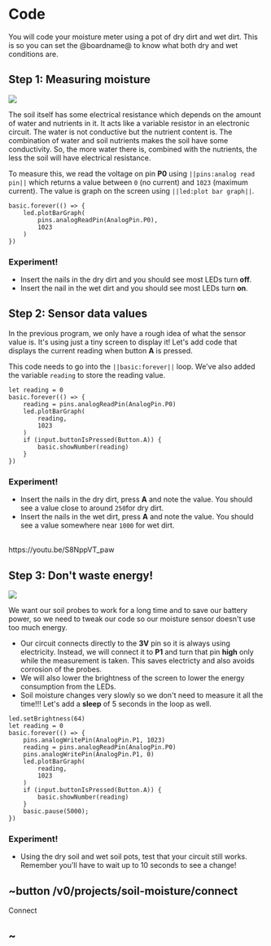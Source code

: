 # Code

You will code your moisture meter using a pot of dry dirt and wet dirt. This is so you can set the @boardname@ to know what both dry and wet conditions are.

## Step 1: Measuring moisture

![](/static/mb/projects/soil-moisture/nailsv3.jpg)

The soil itself has some electrical resistance which depends on the amount of water and nutrients in it. It acts like a variable resistor in an electronic circuit. The water is not conductive but the nutrient content is. The combination of water and soil nutrients makes the soil have some conductivity. So, the more water there is, combined with the nutrients, the less the soil will have electrical resistance.

To measure this, we read the voltage on pin **P0** using ``||pins:analog read pin||``
which returns a value between ``0`` (no current) and ``1023`` (maximum current). The value is graph on the screen using ``||led:plot bar graph||``.

```blocks
basic.forever(() => {
    led.plotBarGraph(
        pins.analogReadPin(AnalogPin.P0),
        1023
    )
})
```

### Experiment!

* Insert the nails in the dry dirt and you should see most LEDs turn **off**.
* Insert the nail in the wet dirt and you should see most LEDs turn **on**.

## Step 2: Sensor data values

In the previous program, we only have a rough idea of what the sensor value is. It's using just a tiny screen to display it! Let's add code that displays the current reading when button **A** is pressed.

This code needs to go into the ``||basic:forever||`` loop. We've also added the variable ``reading`` to store the reading value.

```blocks
let reading = 0
basic.forever(() => {
    reading = pins.analogReadPin(AnalogPin.P0)
    led.plotBarGraph(
        reading,
        1023
    )
    if (input.buttonIsPressed(Button.A)) {
        basic.showNumber(reading)
    }
})
```

### Experiment!

* Insert the nails in the dry dirt, press **A** and note the value. You should see a value close to around ``250``for dry dirt.
* Insert the nails in the wet dirt, press **A** and note the value. You should see a value somewhere near ``1000`` for wet dirt.

<br/>
https://youtu.be/S8NppVT_paw

## Step 3: Don't waste energy!

![](/static/mb/projects/soil-moisture/nailsp1.jpg)

We want our soil probes to work for a long time and to save our battery power, so we need to tweak our code so our moisture sensor doesn't use too much energy.

* Our circuit connects directly to the **3V** pin so it is always using electricity. Instead, 
we will connect it to **P1** and turn that pin **high** only while the measurement is taken.
This saves electricty and also avoids corrosion of the probes.
* We will also lower the brightness of the screen to lower the energy consumption from the LEDs.
* Soil moisture changes very slowly so we don't need to measure it all the time!!! Let's add a **sleep** of 5 seconds in the loop as well.

```blocks
led.setBrightness(64)
let reading = 0
basic.forever(() => {
    pins.analogWritePin(AnalogPin.P1, 1023)
    reading = pins.analogReadPin(AnalogPin.P0)
    pins.analogWritePin(AnalogPin.P1, 0)
    led.plotBarGraph(
        reading,
        1023
    )
    if (input.buttonIsPressed(Button.A)) {
        basic.showNumber(reading)
    }
    basic.pause(5000);
})
```

### Experiment!

* Using the dry soil and wet soil pots, test that your circuit still works. Remember you'll have to wait up to 10 seconds to see a change!

## ~button /v0/projects/soil-moisture/connect

Connect

## ~